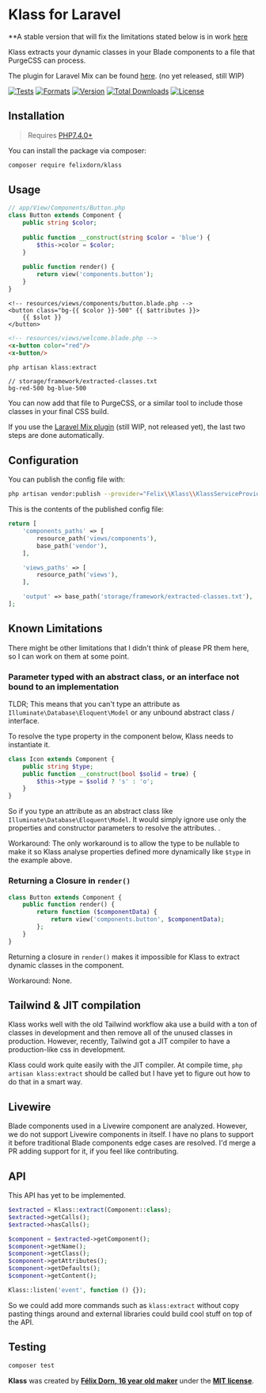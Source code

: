 # Klass for Laravel

**A stable version that will fix the limitations stated below is in work [here](https://github.com/felixdorn/klass/tree/v1)

Klass extracts your dynamic classes in your Blade components to a file that PurgeCSS can process.

The plugin for Laravel Mix can be found [here](). (no yet released, still WIP)

[![Tests](https://github.com/felixdorn/klass/actions/workflows/tests.yml/badge.svg?branch=master)](https://github.com/felixdorn/klass/actions/workflows/tests.yml)
[![Formats](https://github.com/felixdorn/klass/actions/workflows/formats.yml/badge.svg?branch=master)](https://github.com/felixdorn/klass/actions/workflows/formats.yml)
[![Version](https://poser.pugx.org/felixdorn/klass/version)](//packagist.org/packages/felixdorn/klass)
[![Total Downloads](https://poser.pugx.org/felixdorn/klass/downloads)](//packagist.org/packages/felixdorn/klass)
[![License](https://poser.pugx.org/felixdorn/klass/license)](//packagist.org/packages/felixdorn/klass)

## Installation

> Requires [PHP7.4.0+](https://php.net/releases)

You can install the package via composer:

```bash
composer require felixdorn/klass
```

## Usage

```php
// app/View/Components/Button.php
class Button extends Component {
    public string $color;
    
    public function __construct(string $color = 'blue') {
        $this->color = $color;
    }
    
    public function render() {
        return view('components.button');
    } 
}
```

```blade
<!-- resources/views/components/button.blade.php -->
<button class="bg-{{ $color }}-500" {{ $attributes }}>
    {{ $slot }}
</button>
```

```html
<!-- resources/views/welcome.blade.php -->
<x-button color="red"/>
<x-button/>
```

```bash
php artisan klass:extract
```

```text
// storage/framework/extracted-classes.txt
bg-red-500 bg-blue-500
```

You can now add that file to PurgeCSS, or a similar tool to include those classes in your final CSS build.

If you use the [Laravel Mix plugin]() (still WIP, not released yet), the last two steps are done automatically.

## Configuration

You can publish the config file with:

```bash
php artisan vendor:publish --provider="Felix\\Klass\\KlassServiceProvider" --tag="klass-config"
```

This is the contents of the published config file:

```php
return [
    'components_paths' => [
        resource_path('views/components'),
        base_path('vendor'),
    ],

    'views_paths' => [
        resource_path('views'),
    ],

    'output' => base_path('storage/framework/extracted-classes.txt'),
];
```

## Known Limitations

There might be other limitations that I didn't think of please PR them here, so I can work on them at some point.

### Parameter typed with an abstract class, or an interface not bound to an implementation

TLDR; This means that you can't type an attribute as `Illuminate\Database\Eloquent\Model` or any unbound abstract class
/ interface.

To resolve the type property in the component below, Klass needs to instantiate it.

```php
class Icon extends Component {
    public string $type;
    public function __construct(bool $solid = true) {
        $this->type = $solid ? 's' : 'o';
    }
}
```

So if you type an attribute as an abstract class like `Illuminate\Database\Eloquent\Model`. It would simply ignore use
only the properties and constructor parameters to resolve the attributes. .

Workaround: The only workaround is to allow the type to be nullable to make it so Klass analyse properties defined more dynamically like `$type` in the example above.

### Returning a Closure in `render()`

```php
class Button extends Component {
    public function render() {
        return function ($componentData) {
            return view('components.button', $componentData);
        };
    }
}
```

Returning a closure in `render()` makes it impossible for Klass to extract dynamic classes in the component.

Workaround: None.

## Tailwind & JIT compilation

Klass works well with the old Tailwind workflow aka use a build with a ton of classes in development and then remove all
of the unused classes in production. However, recently, Tailwind got a JIT compiler to have a production-like css in
development.

Klass could work quite easily with the JIT compiler. At compile time, `php artisan klass:extract` should be called but I
have yet to figure out how to do that in a smart way.

## Livewire

Blade components used in a Livewire component are analyzed. However, we do not support Livewire components in itself. I
have no plans to support it before traditional Blade components edge cases are resolved. I'd merge a PR adding support
for it, if you feel like contributing.

## API

This API has yet to be implemented.

```php
$extracted = Klass::extract(Component::class);
$extracted->getCalls();
$extracted->hasCalls();

$component = $extracted->getComponent();
$component->getName();
$component->getClass();
$component->getAttributes();
$component->getDefaults();
$component->getContent();

Klass::listen('event', function () {});
```

So we could add more commands such as `klass:extract` without copy pasting things around and external libraries could
build cool stuff on top of the API.

## Testing

```bash
composer test
```

**Klass** was created by **[Félix Dorn, 16 year old maker](https://twitter.com/afelixdorn)** under
the **[MIT license](https://opensource.org/licenses/MIT)**.
